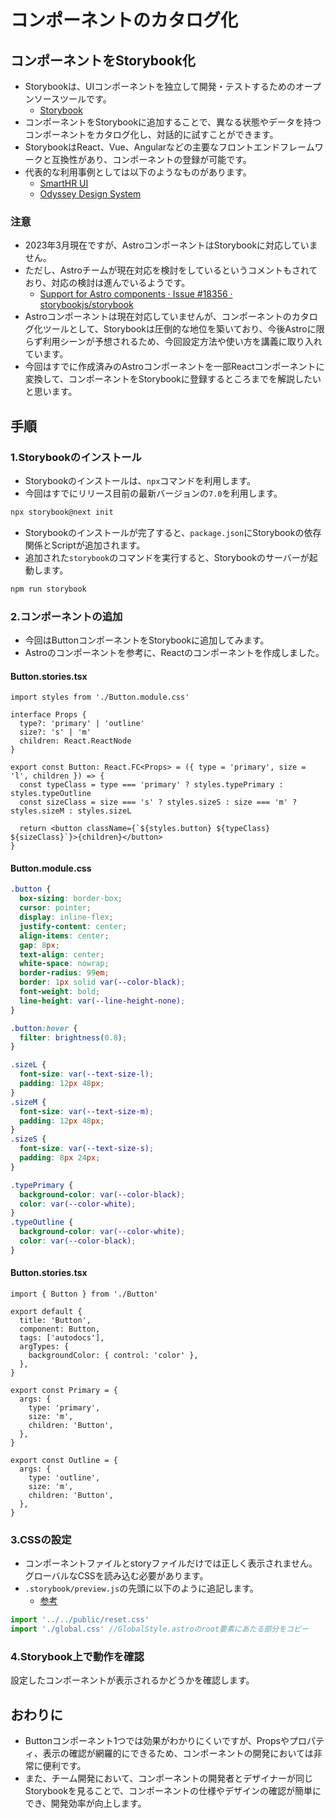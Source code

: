 コンポーネントのカタログ化
==

## コンポーネントをStorybook化

- Storybookは、UIコンポーネントを独立して開発・テストするためのオープンソースツールです。
  - [Storybook](https://storybook.js.org/)
- コンポーネントをStorybookに追加することで、異なる状態やデータを持つコンポーネントをカタログ化し、対話的に試すことができます。
- StorybookはReact、Vue、Angularなどの主要なフロントエンドフレームワークと互換性があり、コンポーネントの登録が可能です。
- 代表的な利用事例としては以下のようなものがあります。
  - [SmartHR UI](https://story.smarthr-ui.dev/)
  - [Odyssey Design System](https://odyssey.okta.design/)   

### 注意

- 2023年3月現在ですが、AstroコンポーネントはStorybookに対応していません。
- ただし、Astroチームが現在対応を検討をしているというコメントもされており、対応の検討は進んでいるようです。
  - [Support for Astro components · Issue #18356 · storybookjs/storybook](https://github.com/storybookjs/storybook/issues/18356#issuecomment-1455115370)
- Astroコンポーネントは現在対応していませんが、コンポーネントのカタログ化ツールとして、Storybookは圧倒的な地位を築いており、今後Astroに限らず利用シーンが予想されるため、今回設定方法や使い方を講義に取り入れています。
- 今回はすでに作成済みのAstroコンポーネントを一部Reactコンポーネントに変換して、コンポーネントをStorybookに登録するところまでを解説したいと思います。


## 手順

### 1.Storybookのインストール

- Storybookのインストールは、`npx`コマンドを利用します。
- 今回はすでにリリース目前の最新バージョンの`7.0`を利用します。

```bash
npx storybook@next init
```

- Storybookのインストールが完了すると、`package.json`にStorybookの依存関係とScriptが追加されます。
- 追加された`storybook`のコマンドを実行すると、Storybookのサーバーが起動します。

```bash
npm run storybook
```
### 2.コンポーネントの追加

- 今回はButtonコンポーネントをStorybookに追加してみます。
- Astroのコンポーネントを参考に、Reactのコンポーネントを作成しました。

#### Button.stories.tsx

```tsx
import styles from './Button.module.css'

interface Props {
  type?: 'primary' | 'outline'
  size?: 's' | 'm'
  children: React.ReactNode
}

export const Button: React.FC<Props> = ({ type = 'primary', size = 'l', children }) => {
  const typeClass = type === 'primary' ? styles.typePrimary : styles.typeOutline
  const sizeClass = size === 's' ? styles.sizeS : size === 'm' ? styles.sizeM : styles.sizeL

  return <button className={`${styles.button} ${typeClass} ${sizeClass}`}>{children}</button>
}
```

#### Button.module.css

```css
.button {
  box-sizing: border-box;
  cursor: pointer;
  display: inline-flex;
  justify-content: center;
  align-items: center;
  gap: 8px;
  text-align: center;
  white-space: nowrap;
  border-radius: 99em;
  border: 1px solid var(--color-black);
  font-weight: bold;
  line-height: var(--line-height-none);
}

.button:hover {
  filter: brightness(0.8);
}

.sizeL {
  font-size: var(--text-size-l);
  padding: 12px 48px;
}
.sizeM {
  font-size: var(--text-size-m);
  padding: 12px 48px;
}
.sizeS {
  font-size: var(--text-size-s);
  padding: 8px 24px;
}

.typePrimary {
  background-color: var(--color-black);
  color: var(--color-white);
}
.typeOutline {
  background-color: var(--color-white);
  color: var(--color-black);
}
```

#### Button.stories.tsx

```tsx
import { Button } from './Button'

export default {
  title: 'Button',
  component: Button,
  tags: ['autodocs'],
  argTypes: {
    backgroundColor: { control: 'color' },
  },
}

export const Primary = {
  args: {
    type: 'primary',
    size: 'm',
    children: 'Button',
  },
}

export const Outline = {
  args: {
    type: 'outline',
    size: 'm',
    children: 'Button',
  },
}

```

### 3.CSSの設定

- コンポーネントファイルとstoryファイルだけでは正しく表示されません。グローバルなCSSを読み込む必要があります。
- `.storybook/preview.js`の先頭に以下のように追記します。
  - [参考](https://storybook.js.org/docs/react/configure/styling-and-css)

```js
import '../../public/reset.css'
import './global.css' //GlobalStyle.astroのroot要素にあたる部分をコピー
```

### 4.Storybook上で動作を確認

設定したコンポーネントが表示されるかどうかを確認します。

## おわりに

- Buttonコンポーネント1つでは効果がわかりにくいですが、Propsやプロパティ、表示の確認が網羅的にできるため、コンポーネントの開発においては非常に便利です。
- また、チーム開発において、コンポーネントの開発者とデザイナーが同じStorybookを見ることで、コンポーネントの仕様やデザインの確認が簡単にでき、開発効率が向上します。

